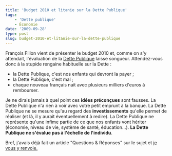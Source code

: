 ```yaml
---
title: 'Budget 2010 et litanie sur la Dette Publique'
tags:
    - 'Dette publique'
    - Économie
date: '2009-09-28'
type: post
slug: budget-2010-et-litanie-sur-la-dette-publique
---
```


François Fillon vient de présenter le budget 2010 et, comme on s'y attendait, l'évaluation de la [Dette Publique](/2009/01/dette-publique/) laisse songueur. Attendez-vous donc à la stupide rengaine habituelle sur la Dette :

* la Dette Publique, c'est nos enfants qui devront la payer ;
* la Dette Publique, c'est mal ;
* chaque nouveau français nait avec plusieurs milliers d'euros à rembourser.

Je ne dirais jamais à quel point ces **idées préconçues** sont fausses. La Dette Publique n'a rien à voir avec votre petit emprunt à la banque. La Dette Publique ne se mesure qu'au regard des **investissements** qu'elle permet de réaliser (et là, il y aurait éventuellement à redire). La Dette Publique ne représente qu'une infime partie de ce que nos enfants vont hériter (économie, niveau de vie, système de santé, éducation…). **La Dette Publique ne s'évalue pas à l'échelle de l'individu**.

Bref, j'avais déjà fait un article "Questions &amp; Réponses" sur le sujet et [je vous y renvoie.](/2009/01/dette-publique/)
